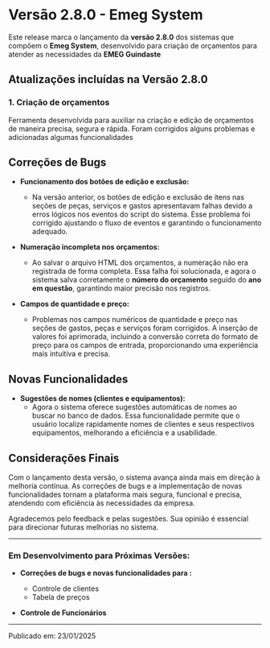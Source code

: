 # Versão 2.8.0 - Emeg System

Este release marca o lançamento da **versão 2.8.0** dos sistemas que compõem o **Emeg System**, desenvolvido para criação de orçamentos para atender as necessidades da **EMEG Guindaste**

## Atualizações incluídas na Versão 2.8.0

### 1. **Criação de orçamentos**
Ferramenta desenvolvida para auxiliar na criação e edição de orçamentos de maneira precisa, segura e rápida. Foram corrigidos alguns problemas e adicionadas algumas funcionalidades

## Correções de Bugs

- **Funcionamento dos botões de edição e exclusão:**
  - Na versão anterior, os botões de edição e exclusão de itens nas seções de peças, serviços e gastos apresentavam falhas devido a erros lógicos nos eventos do script do sistema. Esse problema foi corrigido ajustando o fluxo de eventos e garantindo o funcionamento adequado.

- **Numeração incompleta nos orçamentos:**
  - Ao salvar o arquivo HTML dos orçamentos, a numeração não era registrada de forma completa. Essa falha foi solucionada, e agora o sistema salva corretamente o **número do orçamento** seguido do **ano em questão**, garantindo maior precisão nos registros.

- **Campos de quantidade e preço:**
  - Problemas nos campos numéricos de quantidade e preço nas seções de gastos, peças e serviços foram corrigidos. A inserção de valores foi aprimorada, incluindo a conversão correta do formato de preço para os campos de entrada, proporcionando uma experiência mais intuitiva e precisa.

## Novas Funcionalidades

- **Sugestões de nomes (clientes e equipamentos):**
  - Agora o sistema oferece sugestões automáticas de nomes ao buscar no banco de dados. Essa funcionalidade permite que o usuário localize rapidamente nomes de clientes e seus respectivos equipamentos, melhorando a eficiência e a usabilidade.

## Considerações Finais

Com o lançamento desta versão, o sistema avança ainda mais em direção à melhoria contínua. As correções de bugs e a implementação de novas funcionalidades tornam a plataforma mais segura, funcional e precisa, atendendo com eficiência às necessidades da empresa.

Agradecemos pelo feedback e pelas sugestões. Sua opinião é essencial para direcionar futuras melhorias no sistema.


---

### Em Desenvolvimento para Próximas Versões:
- **Correções de bugs e novas funcionalidades para :**
    - Controle de clientes
    - Tabela de preços
    
- **Controle de Funcionários**

---

Publicado em: 23/01/2025
